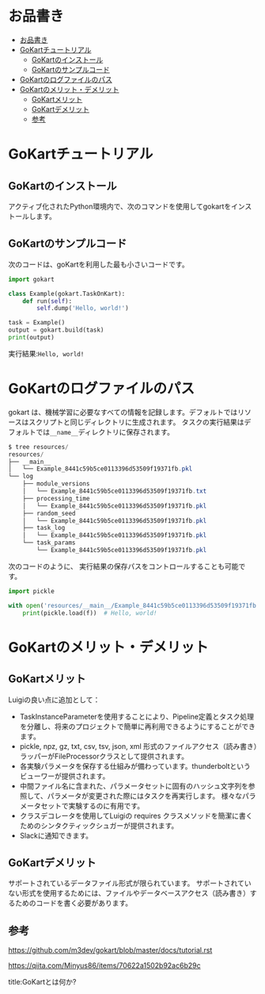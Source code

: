 


# お品書き

- [お品書き](#お品書き)
- [GoKartチュートリアル](#gokartチュートリアル)
  - [GoKartのインストール](#gokartのインストール)
  - [GoKartのサンプルコード](#gokartのサンプルコード)
- [GoKartのログファイルのパス](#gokartのログファイルのパス)
- [GoKartのメリット・デメリット](#gokartのメリットデメリット)
  - [GoKartメリット](#gokartメリット)
  - [GoKartデメリット](#gokartデメリット)
  - [参考](#参考)


# GoKartチュートリアル

## GoKartのインストール

アクティブ化されたPython環境内で、次のコマンドを使用してgokartをインストールします。



## GoKartのサンプルコード

次のコードは、goKartを利用した最も小さいコードです。

```py
import gokart

class Example(gokart.TaskOnKart):
    def run(self):
        self.dump('Hello, world!')

task = Example()
output = gokart.build(task)
print(output)
```

実行結果:`Hello, world!`

# GoKartのログファイルのパス

gokart は、機械学習に必要なすべての情報を記録します。デフォルトではリソースはスクリプトと同じディレクトリに生成されます。
タスクの実行結果はデフォルトでは`__name__`ディレクトリに保存されます。


```ps1
$ tree resources/
resources/
├── __main__
│   └── Example_8441c59b5ce0113396d53509f19371fb.pkl
└── log
    ├── module_versions
    │   └── Example_8441c59b5ce0113396d53509f19371fb.txt
    ├── processing_time
    │   └── Example_8441c59b5ce0113396d53509f19371fb.pkl
    ├── random_seed
    │   └── Example_8441c59b5ce0113396d53509f19371fb.pkl
    ├── task_log
    │   └── Example_8441c59b5ce0113396d53509f19371fb.pkl
    └── task_params
        └── Example_8441c59b5ce0113396d53509f19371fb.pkl
```

次のコードのように、
実行結果の保存パスをコントロールすることも可能です。


```py
import pickle

with open('resources/__main__/Example_8441c59b5ce0113396d53509f19371fb.pkl', 'rb') as f:
    print(pickle.load(f))  # Hello, world!
```







# GoKartのメリット・デメリット

## GoKartメリット

Luigiの良い点に追加として：
- TaskInstanceParameterを使用することにより、Pipeline定義とタスク処理を分離し、将来のプロジェクトで簡単に再利用できるようにすることができます。
- pickle, npz, gz, txt, csv, tsv, json, xml 形式のファイルアクセス（読み書き）ラッパーがFileProcessorクラスとして提供されます。
- 各実験パラメータを保存する仕組みが備わっています。thunderboltというビューワーが提供されます。
- 中間ファイル名に含まれた、パラメータセットに固有のハッシュ文字列を参照して、パラメータが変更された際にはタスクを再実行します。
様々なパラメータセットで実験するのに有用です。
- クラスデコレータを使用してLuigiの requires クラスメソッドを簡潔に書くためのシンタクティックシュガーが提供されます。
- Slackに通知できます。


## GoKartデメリット

サポートされているデータファイル形式が限られています。 サポートされていない形式を使用するためには、ファイルやデータベースアクセス（読み書き）するためのコードを書く必要があります。


## 参考

https://github.com/m3dev/gokart/blob/master/docs/tutorial.rst

https://qiita.com/Minyus86/items/70622a1502b92ac6b29c



title:GoKartとは何か?


